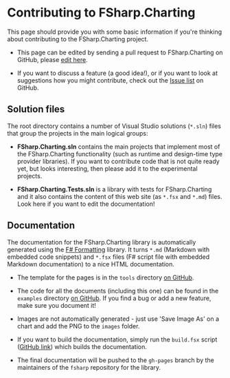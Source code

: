 Contributing to FSharp.Charting
===========================

This page should provide you with some basic information if you're thinking about
contributing to the FSharp.Charting project. 

* This page can be edited by sending a pull request to FSharp.Charting on GitHub, please
  [edit here](https://github.com/fslaborg/FSharp.Charting/blob/master/docs/content/contributing.md).

* If you want to discuss a feature (a good idea!), or if you want to look at 
  suggestions how you might contribute, check out the
  [Issue list](https://github.com/fslaborg/FSharp.Charting/issues) on GitHub.

## Solution files

The root directory contains a number of Visual Studio solutions (`*.sln`) files 
that group the projects in the main logical groups:

* **FSharp.Charting.sln** contains the main projects that implement most of the FSharp.Charting
  functionality (such as runtime and design-time type provider libraries). If you want
  to contribute code that is not quite ready yet, but looks interesting, then please
  add it to the experimental projects.

* **FSharp.Charting.Tests.sln** is a library with tests for FSharp.Charting and it also contains
  the content of this web site (as `*.fsx` and `*.md`) files. Look here if you want
  to edit the documentation!

## Documentation

The documentation for the FSharp.Charting library is automatically generated using the
[F# Formatting](https://github.com/tpetricek/FSharp.Formatting) library. It turns
`*.md` (Markdown with embedded code snippets) and `*.fsx` files (F# script file with
embedded Markdown documentation) to a nice HTML documentation.

* The template for the pages is in the `tools` directory
  [on GitHub](https://github.com/fslaborg/FSharp.Charting/tree/master/docs/tools).

* The code for all the documents (including this one) can be found in the `examples` directory
  [on GitHub](https://github.com/fslaborg/FSharp.Charting/tree/master/docs/content). If you
  find a bug or add a new feature, make sure you document it!

* Images are not automatically generated - just use 'Save Image As' on a chart and add the PNG to the `images` folder.

* If you want to build the documentation, simply run the `build.fsx` script
  ([GitHub link](https://github.com/fslaborg/FSharp.Charting/blob/master/docs/tools/generate.fsx)) which
  builds the documentation.

* The final documentation will be pushed to the `gh-pages` branch by the maintainers of the `fsharp`
  repository for the library. 
